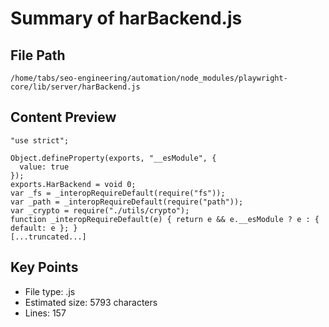 # Summary of harBackend.js
  
## File Path
`/home/tabs/seo-engineering/automation/node_modules/playwright-core/lib/server/harBackend.js`

## Content Preview
```
"use strict";

Object.defineProperty(exports, "__esModule", {
  value: true
});
exports.HarBackend = void 0;
var _fs = _interopRequireDefault(require("fs"));
var _path = _interopRequireDefault(require("path"));
var _crypto = require("./utils/crypto");
function _interopRequireDefault(e) { return e && e.__esModule ? e : { default: e }; }
[...truncated...]
```

## Key Points
- File type: .js
- Estimated size: 5793 characters
- Lines: 157
